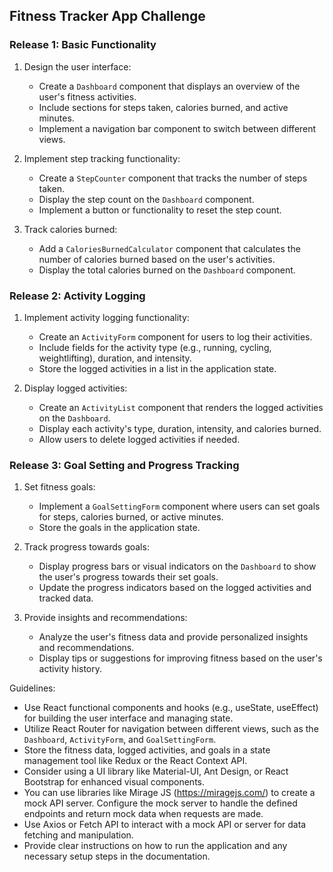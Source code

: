 ## Fitness Tracker App Challenge

### Release 1: Basic Functionality

1. Design the user interface:
   - Create a `Dashboard` component that displays an overview of the user's fitness activities.
   - Include sections for steps taken, calories burned, and active minutes.
   - Implement a navigation bar component to switch between different views.

2. Implement step tracking functionality:
   - Create a `StepCounter` component that tracks the number of steps taken.
   - Display the step count on the `Dashboard` component.
   - Implement a button or functionality to reset the step count.

3. Track calories burned:
   - Add a `CaloriesBurnedCalculator` component that calculates the number of calories burned based on the user's activities.
   - Display the total calories burned on the `Dashboard` component.

### Release 2: Activity Logging

1. Implement activity logging functionality:
   - Create an `ActivityForm` component for users to log their activities.
   - Include fields for the activity type (e.g., running, cycling, weightlifting), duration, and intensity.
   - Store the logged activities in a list in the application state.

2. Display logged activities:
   - Create an `ActivityList` component that renders the logged activities on the `Dashboard`.
   - Display each activity's type, duration, intensity, and calories burned.
   - Allow users to delete logged activities if needed.

### Release 3: Goal Setting and Progress Tracking

1. Set fitness goals:
   - Implement a `GoalSettingForm` component where users can set goals for steps, calories burned, or active minutes.
   - Store the goals in the application state.

2. Track progress towards goals:
   - Display progress bars or visual indicators on the `Dashboard` to show the user's progress towards their set goals.
   - Update the progress indicators based on the logged activities and tracked data.

3. Provide insights and recommendations:
   - Analyze the user's fitness data and provide personalized insights and recommendations.
   - Display tips or suggestions for improving fitness based on the user's activity history.

Guidelines:
- Use React functional components and hooks (e.g., useState, useEffect) for building the user interface and managing state.
- Utilize React Router for navigation between different views, such as the `Dashboard`, `ActivityForm`, and `GoalSettingForm`.
- Store the fitness data, logged activities, and goals in a state management tool like Redux or the React Context API.
- Consider using a UI library like Material-UI, Ant Design, or React Bootstrap for enhanced visual components.
- You can use libraries like Mirage JS (https://miragejs.com/) to create a mock API server. Configure the mock server to handle the defined endpoints and return mock data when requests are made.
- Use Axios or Fetch API to interact with a mock API or server for data fetching and manipulation.
- Provide clear instructions on how to run the application and any necessary setup steps in the documentation.
